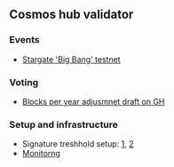 ## Cosmos hub validator

### Events 
- [Stargate 'Big Bang' testnet](https://blog.cosmos.network/announcing-the-big-bang-stargate-testnet-a27a7b74a903)

### Voting
- [Blocks per year adjusmnet draft on GH](https://github.com/cosmos/governance/pull/3)

### Setup and infrastructure
- Signature treshhold setup: [1](https://gitlab.com/polychainlabs/tendermint-validator), [2](https://blog.polychainlabs.com/tendermint/2020/03/26/threshold-validator-for-tendermint.html)
- [Monitorng]()
